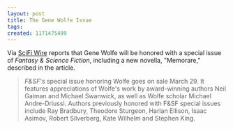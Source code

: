 ```yaml
---
layout: post
title: The Gene Wolfe Issue
tags: 
created: 1171475499
---
```

Via [SciFi Wire](http://www.scifi.com/scifiwire/index.php?category=5&id=40135) reports that Gene Wolfe will be honored with a special issue of *Fantasy & Science Fiction*, including a new novella, "Memorare," described in the article.

> *F&SF*'s special issue honoring Wolfe goes on sale March 29. It features appreciations of Wolfe's work by award-winning authors Neil Gaiman and Michael Swanwick, as well as Wolfe scholar Michael Andre-Driussi. Authors previously honored with F&SF special issues include Ray Bradbury, Theodore Sturgeon, Harlan Ellison, Isaac Asimov, Robert Silverberg, Kate Wilhelm and Stephen King.
<!--break-->
